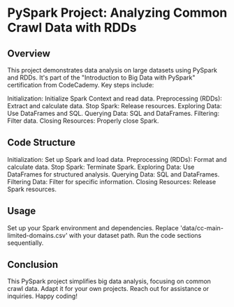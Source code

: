 # PySpark Project: Analyzing Common Crawl Data with RDDs
## Overview

This project demonstrates data analysis on large datasets using PySpark and RDDs. It's part of the "Introduction to Big Data with PySpark" certification from CodeCademy. Key steps include: 

Initialization: Initialize Spark Context and read data.
Preprocessing (RDDs): Extract and calculate data.
Stop Spark: Release resources.
Exploring Data: Use DataFrames and SQL.
Querying Data: SQL and DataFrames.
Filtering: Filter data.
Closing Resources: Properly close Spark.

## Code Structure

Initialization: Set up Spark and load data.
Preprocessing (RDDs): Format and calculate data.
Stop Spark: Terminate Spark.
Exploring Data: Use DataFrames for structured analysis.
Querying Data: SQL and DataFrames.
Filtering Data: Filter for specific information.
Closing Resources: Release Spark resources.

## Usage

Set up your Spark environment and dependencies.
Replace 'data/cc-main-limited-domains.csv' with your dataset path.
Run the code sections sequentially.

## Conclusion

This PySpark project simplifies big data analysis, focusing on common crawl data. Adapt it for your own projects. Reach out for assistance or inquiries. Happy coding!
